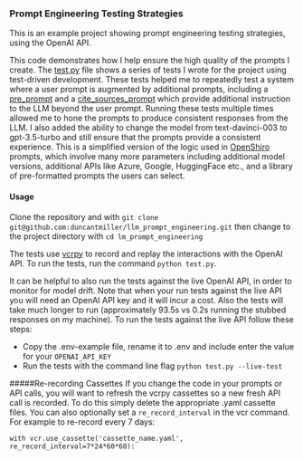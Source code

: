 ### Prompt Engineering Testing Strategies

This is an example project showing prompt engineering testing strategies, using the OpenAI API.

This code demonstrates how I help ensure the high quality of the prompts I create. The [test.py](https://github.com/duncantmiller/llm_prompt_engineering/blob/main/test.py) file shows a series of tests I wrote for the project using test-driven development. These tests helped me to repeatedly test a system where a user prompt is augmented by additional prompts, including a [pre_prompt](https://github.com/duncantmiller/llm_prompt_engineering/blob/15c2ffe4c476f0a1ae563ffb8498320069c14c1b/message.py#L64) and a [cite_sources_prompt](https://github.com/duncantmiller/llm_prompt_engineering/blob/15c2ffe4c476f0a1ae563ffb8498320069c14c1b/message.py#L53) which provide additional instruction to the LLM beyond the user prompt. Running these tests multiple times allowed me to hone the prompts to produce consistent responses from the LLM. I also added the ability to change the model from text-davinci-003 to gpt-3.5-turbo and still ensure that the prompts provide a consistent experience. This is a simplified version of the logic used in [OpenShiro](https://openshiro.com) prompts, which involve many more parameters including additional model versions, additional APIs like Azure, Google, HuggingFace etc., and a library of pre-formatted prompts the users can select.


#### Usage
Clone the repository and with `git clone git@github.com:duncantmiller/llm_prompt_engineering.git` then change to the project directory with `cd lm_prompt_engineering`

The tests use [vcrpy](https://github.com/kevin1024/vcrpy) to record and replay the interactions with the OpenAI API. To run the tests, run the command `python test.py`.

It can be helpful to also run the tests against the live OpenAI API, in order to monitor for model drift. Note that when your run tests against the live API you will need an OpenAI API key and it will incur a cost. Also the tests will take much longer to run (approximately 93.5s vs 0.2s running the stubbed responses on my machine). To run the tests against the live API follow these steps:

- Copy the .env-example file, rename it to .env and include enter the value for your `OPENAI_API_KEY`
- Run the tests with the command line flag `python test.py --live-test`

#####Re-recording Cassettes
If you change the code in your prompts or API calls, you will want to refresh the vcrpy cassettes so a new fresh API call is recorded. To do this simply delete the appropriate .yaml cassette files. You can also optionally set a `re_record_interval` in the vcr command. For example to re-record every 7 days:

````
with vcr.use_cassette('cassette_name.yaml', re_record_interval=7*24*60*60):

````
